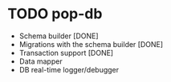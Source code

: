 TODO pop-db
===========

- Schema builder [DONE]
- Migrations with the schema builder [DONE]
- Transaction support [DONE]
- Data mapper
- DB real-time logger/debugger
